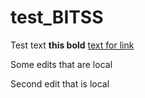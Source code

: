 # test_BITSS

Test text **this bold** [text for link](https://github.com/jamesohawkins/test_BITSS/edit/master/README.md)

Some edits that are local

Second edit that is local

